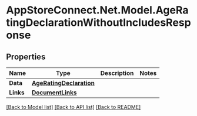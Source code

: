 # AppStoreConnect.Net.Model.AgeRatingDeclarationWithoutIncludesResponse

## Properties

Name | Type | Description | Notes
------------ | ------------- | ------------- | -------------
**Data** | [**AgeRatingDeclaration**](AgeRatingDeclaration.md) |  | 
**Links** | [**DocumentLinks**](DocumentLinks.md) |  | 

[[Back to Model list]](../README.md#documentation-for-models) [[Back to API list]](../README.md#documentation-for-api-endpoints) [[Back to README]](../README.md)

